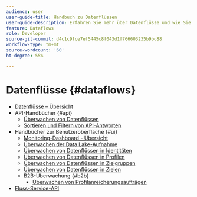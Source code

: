 ```yaml
---
audience: user
user-guide-title: Handbuch zu Datenflüssen
user-guide-description: Erfahren Sie mehr über Datenflüsse und wie Sie sie in verschiedenen Services konfigurieren.
feature: Dataflows
role: Developer
source-git-commit: d4c1c9fce7ef5445c8f043d1f766603235b9bd88
workflow-type: tm+mt
source-wordcount: '60'
ht-degree: 55%

---
```



# Datenflüsse {#dataflows}

- [Datenflüsse – Übersicht](./home.md)
- API-Handbücher {#api}
   - [Überwachen von Datenflüssen](./api/monitor.md)
   - [Sortieren und Filtern von API-Antworten](./api/sort-and-filter.md)
- Handbücher zur Benutzeroberfläche {#ui}
   - [Monitoring-Dashboard - Übersicht](./ui/monitor.md)
   - [Überwachen der Data Lake-Aufnahme](./ui/monitor-sources.md)
   - [Überwachen von Datenflüssen in Identitäten](./ui/monitor-identities.md)
   - [Überwachen von Datenflüssen in Profilen](./ui/monitor-profiles.md)
   - [Überwachen von Datenflüssen in Zielgruppen](./ui/monitor-audiences.md)
   - [Überwachen von Datenflüssen in Zielen](./ui/monitor-destinations.md)
   - B2B-Überwachung {#b2b}
      - [Überwachen von Profilanreicherungsaufträgen](./ui/b2b/monitor-profile-enrichment.md)
- [Fluss-Service-API](https://www.adobe.io/experience-platform-apis/references/flow-service/)